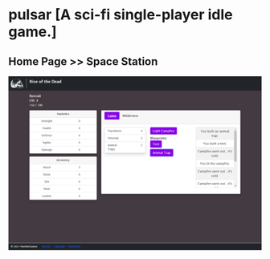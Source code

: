# pulsar [A sci-fi single-player idle game.]

## Home Page >> Space Station
<img src="public/homescreen.PNG" alt="Home Page" />
